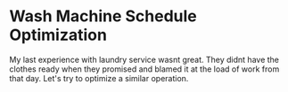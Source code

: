 # Wash Machine Schedule Optimization
My last experience with laundry service wasnt great. They didnt have the clothes ready when they promised and blamed it at the load of work from that day. Let's try to optimize a similar operation.
